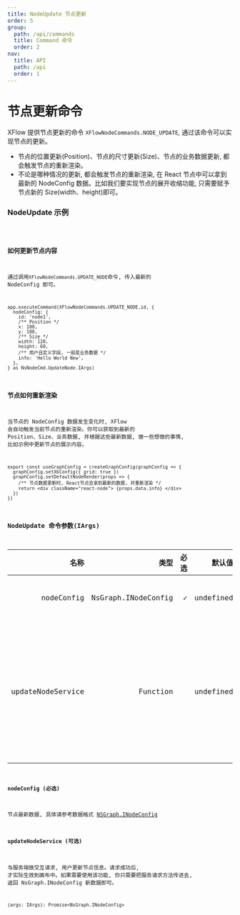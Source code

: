 ```yaml
---
title: NodeUpdate 节点更新
order: 5
group:
  path: /api/commands
  title: Command 命令
  order: 2
nav:
  title: API
  path: /api
  order: 1
---
```


# 节点更新命令

XFlow 提供节点更新的命令 `XFlowNodeCommands.NODE_UPDATE`, 通过该命令可以实现节点的更新。

- 节点的位置更新(Position)、节点的尺寸更新(Size)、节点的业务数据更新, 都会触发节点的重新渲染。
- 不论是哪种情况的更新, 都会触发节点的重新渲染, 在 React 节点中可以拿到最新的 NodeConfig 数据。比如我们要实现节点的展开收缩功能, 只需要赋予节点新的 Size(width、height)即可。

### NodeUpdate 示例

<code src="./demos/index.tsx" />

### 如何更新节点内容

通过调用`XFlowNodeCommands.UPDATE_NODE`命令, 传入最新的 NodeConfig 即可。

```tsx | pure
app.executeCommand(XFlowNodeCommands.UPDATE_NODE.id, {
  nodeConfig: {
    id: 'node1',
    /** Position */
    x: 100,
    y: 100,
    /** Size */
    width: 120,
    height: 60,
    /** 用户自定义字段, 一般是业务数据 */
    info: 'Hello World New',
  },
} as NsNodeCmd.UpdateNode.IArgs)
```

### 节点如何重新渲染

当节点的 NodeConfig 数据发生变化时, XFlow 会自动触发当前节点的重新渲染。你可以获取到最新的 Position、Size、业务数据, 并根据这些最新数据, 做一些想做的事情, 比如示例中更新节点的展示内容。

```tsx | pure
export const useGraphConfig = createGraphConfig(graphConfig => {
  graphConfig.setX6Config({ grid: true })
  graphConfig.setDefaultNodeRender(props => {
    /** 节点数据更新时, React节点会拿到最新的数据, 并重新渲染 */
    return <div className="react-node"> {props.data.info} </div>
  })
})
```

### NodeUpdate 命令参数(IArgs)

|              名称 |                类型 | 必选 |    默认值 | 描述                       |
| ----------------: | ------------------: | ---: | --------: | -------------------------- |
|        nodeConfig | NsGraph.INodeConfig |    ✓ | undefined | 节点数据                   |
| updateNodeService |            Function |      | undefined | 与服务端做交互更新节点信息 |

#### nodeConfig (必选)

节点最新数据, 具体请参考数据格式 [NSGraph.INodeConfig](/docs/api/interface#inodeconfig)

#### updateNodeService (可选)

与服务端做交互请求, 用户更新节点信息。请求成功后, 才实际生效到画布中。如果需要使用该功能, 你只需要把服务请求方法传进去, 返回 NsGraph.INodeConfig 新数据即可。

```tsx | pure
(args: IArgs): Promise<NsGraph.INodeConfig>
```
